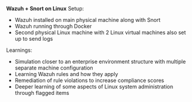 **Wazuh + Snort on Linux**
Setup:
* Wazuh installed on main physical machine along with Snort
* Wazuh running through Docker
* Second physical Linux machine with 2 Linux virtual machines also set up to send logs

Learnings:
* Simulation closer to an enterprise environment structure with multiple separate machine configuration
* Learning Wazuh rules and how they apply
* Remediation of rule violations to increase compliance scores
* Deeper learning of some aspects of Linux system administration through flagged items
